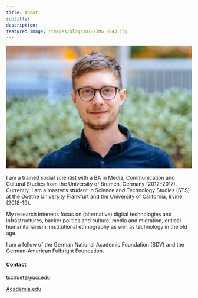 ```yaml
---
title: About
subtitle:
description:
featured_image: /images/blog/2018/IMG_8643.jpg
---
```

![](/images/tim/portrait.jpg)

I am a trained social scientist with a BA in Media, Communication and Cultural Studies from the University of Bremen, Germany (2012–2017). Currently, I am a master‘s student in Science and Technology Studies (STS) at the Goethe University Frankfurt and the University of California, Irvine (2018-19). 

My research interests focus on (alternative) digital technologies and infrastructures, hacker politics and culture, media and migration, critical humanitarianism, institutional ethnography as well as technology in the old age.

I am a fellow of the German National Academic Foundation (SDV) and the German-American Fulbright Foundation.

#### Contact

<a href="mailto:tschuetz@uci.edu?body=Dear Tim,">tschuetz@uci.edu</a>

[Academia.edu](https://uci.academia.edu/TimSch%C3%BCtz)
